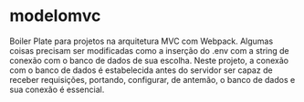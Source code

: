 # modelomvc

Boiler Plate para projetos na arquitetura MVC com Webpack. Algumas coisas precisam ser modificadas como a inserção do .env com a string de conexão com o banco de dados de sua escolha. Neste projeto, a conexão com o banco de dados é estabelecida antes do servidor ser capaz de receber requisições, portando, configurar, de antemão, o banco de dados e sua conexão é essencial.
